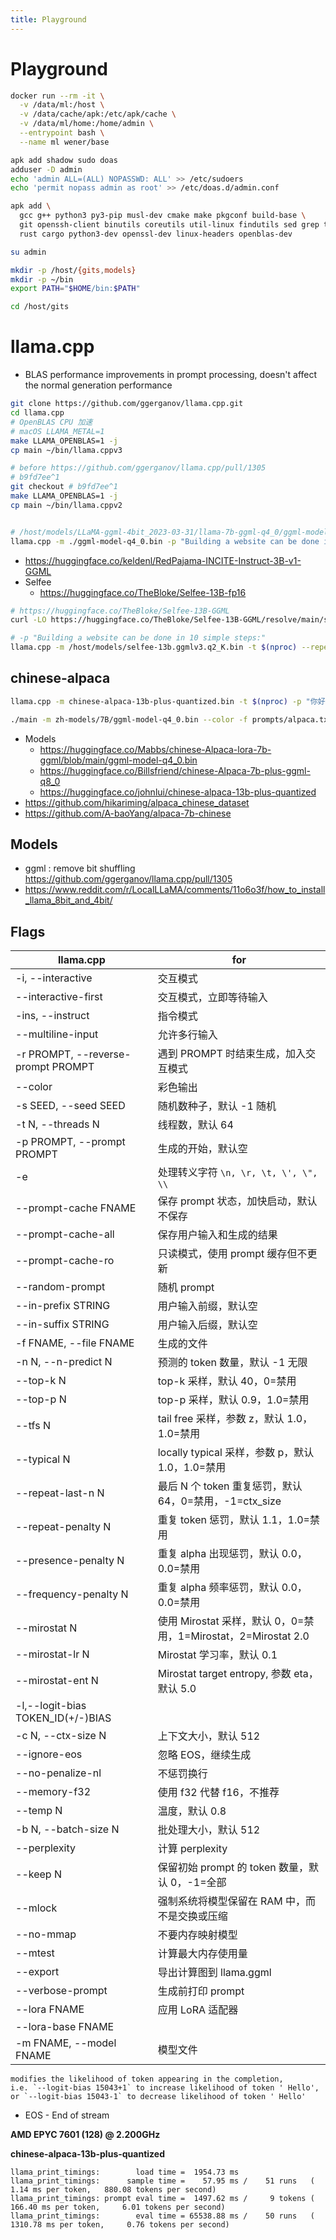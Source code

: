 ```yaml
---
title: Playground
---
```


# Playground

```bash
docker run --rm -it \
  -v /data/ml:/host \
  -v /data/cache/apk:/etc/apk/cache \
  -v /data/ml/home:/home/admin \
  --entrypoint bash \
  --name ml wener/base

apk add shadow sudo doas
adduser -D admin
echo 'admin ALL=(ALL) NOPASSWD: ALL' >> /etc/sudoers
echo 'permit nopass admin as root' >> /etc/doas.d/admin.conf

apk add \
  gcc g++ python3 py3-pip musl-dev cmake make pkgconf build-base \
  git openssh-client binutils coreutils util-linux findutils sed grep tar wget curl neofetch \
  rust cargo python3-dev openssl-dev linux-headers openblas-dev

su admin

mkdir -p /host/{gits,models}
mkdir -p ~/bin
export PATH="$HOME/bin:$PATH"

cd /host/gits
```

# llama.cpp

- BLAS performance improvements in prompt processing, doesn't affect the normal generation performance

```bash
git clone https://github.com/ggerganov/llama.cpp.git
cd llama.cpp
# OpenBLAS CPU 加速
# macOS LLAMA_METAL=1
make LLAMA_OPENBLAS=1 -j
cp main ~/bin/llama.cppv3

# before https://github.com/ggerganov/llama.cpp/pull/1305
# b9fd7ee^1
git checkout # b9fd7ee^1
make LLAMA_OPENBLAS=1 -j
cp main ~/bin/llama.cppv2


# /host/models/LLaMA-ggml-4bit_2023-03-31/llama-7b-ggml-q4_0/ggml-model-q4_0.bin
llama.cpp -m ./ggml-model-q4_0.bin -p "Building a website can be done in 10 simple steps:" -n 512
```

- https://huggingface.co/keldenl/RedPajama-INCITE-Instruct-3B-v1-GGML
- Selfee
  - https://huggingface.co/TheBloke/Selfee-13B-fp16

```bash
# https://huggingface.co/TheBloke/Selfee-13B-GGML
curl -LO https://huggingface.co/TheBloke/Selfee-13B-GGML/resolve/main/selfee-13b.ggmlv3.q2_K.bin

# -p "Building a website can be done in 10 simple steps:"
llama.cpp -m /host/models/selfee-13b.ggmlv3.q2_K.bin -t $(nproc) --repeat_penalty 1.0 --color -i -r "User:"  -n 256 -f prompts/chat-with-bob.txt
```

## chinese-alpaca

```bash
llama.cpp -m chinese-alpaca-13b-plus-quantized.bin -t $(nproc) -p "你好"

./main -m zh-models/7B/ggml-model-q4_0.bin --color -f prompts/alpaca.txt -ins -c 2048 --temp 0.2 -n 256 --repeat_penalty 1.1
```

- Models
  - https://huggingface.co/Mabbs/chinese-Alpaca-lora-7b-ggml/blob/main/ggml-model-q4_0.bin
  - https://huggingface.co/Billsfriend/chinese-Alpaca-7b-plus-ggml-q8_0
  - https://huggingface.co/johnlui/chinese-alpaca-13b-plus-quantized
- https://github.com/hikariming/alpaca_chinese_dataset
- https://github.com/A-baoYang/alpaca-7b-chinese

## Models


- ggml : remove bit shuffling  https://github.com/ggerganov/llama.cpp/pull/1305
- https://www.reddit.com/r/LocalLLaMA/comments/11o6o3f/how_to_install_llama_8bit_and_4bit/

## Flags

| llama.cpp                          | for                                                            |
| ---------------------------------- | -------------------------------------------------------------- |
| -i, --interactive                  | 交互模式                                                       |
| --interactive-first                | 交互模式，立即等待输入                                         |
| -ins, --instruct                   | 指令模式                                                       |
| --multiline-input                  | 允许多行输入                                                   |
| -r PROMPT, --reverse-prompt PROMPT | 遇到 PROMPT 时结束生成，加入交互模式                           |
| --color                            | 彩色输出                                                       |
| -s SEED, --seed SEED               | 随机数种子，默认 -1 随机                                       |
| -t N, --threads N                  | 线程数，默认 64                                                |
| -p PROMPT, --prompt PROMPT         | 生成的开始，默认空                                             |
| -e                                 | 处理转义字符 `\n, \r, \t, \', \", \\`                          |
| --prompt-cache FNAME               | 保存 prompt 状态，加快启动，默认不保存                         |
| --prompt-cache-all                 | 保存用户输入和生成的结果                                       |
| --prompt-cache-ro                  | 只读模式，使用 prompt 缓存但不更新                             |
| --random-prompt                    | 随机 prompt                                                    |
| --in-prefix STRING                 | 用户输入前缀，默认空                                           |
| --in-suffix STRING                 | 用户输入后缀，默认空                                           |
| -f FNAME, --file FNAME             | 生成的文件                                                     |
| -n N, --n-predict N                | 预测的 token 数量，默认 -1 无限                                |
| --top-k N                          | top-k 采样，默认 40，0=禁用                                    |
| --top-p N                          | top-p 采样，默认 0.9，1.0=禁用                                 |
| --tfs N                            | tail free 采样，参数 z，默认 1.0，1.0=禁用                     |
| --typical N                        | locally typical 采样，参数 p，默认 1.0，1.0=禁用               |
| --repeat-last-n N                  | 最后 N 个 token 重复惩罚，默认 64，0=禁用，-1=ctx_size         |
| --repeat-penalty N                 | 重复 token 惩罚，默认 1.1，1.0=禁用                            |
| --presence-penalty N               | 重复 alpha 出现惩罚，默认 0.0，0.0=禁用                        |
| --frequency-penalty N              | 重复 alpha 频率惩罚，默认 0.0，0.0=禁用                        |
| --mirostat N                       | 使用 Mirostat 采样，默认 0，0=禁用，1=Mirostat，2=Mirostat 2.0 |
| --mirostat-lr N                    | Mirostat 学习率，默认 0.1                                      |
| --mirostat-ent N                   | Mirostat target entropy, 参数 eta，默认 5.0                    |
| -l,--logit-bias TOKEN_ID(+/-)BIAS  |
| -c N, --ctx-size N                 | 上下文大小，默认 512                                           |
| --ignore-eos                       | 忽略 EOS，继续生成                                             |
| --no-penalize-nl                   | 不惩罚换行                                                     |
| --memory-f32                       | 使用 f32 代替 f16，不推荐                                      |
| --temp N                           | 温度，默认 0.8                                                 |
| -b N, --batch-size N               | 批处理大小，默认 512                                           |
| --perplexity                       | 计算 perplexity                                                |
| --keep N                           | 保留初始 prompt 的 token 数量，默认 0，-1=全部                 |
| --mlock                            | 强制系统将模型保留在 RAM 中，而不是交换或压缩                  |
| --no-mmap                          | 不要内存映射模型                                               |
| --mtest                            | 计算最大内存使用量                                             |
| --export                           | 导出计算图到 llama.ggml                                        |
| --verbose-prompt                   | 生成前打印 prompt                                              |
| --lora FNAME                       | 应用 LoRA 适配器                                               |
| --lora-base FNAME                  |
| -m FNAME, --model FNAME            | 模型文件                                                       |

```
modifies the likelihood of token appearing in the completion,
i.e. `--logit-bias 15043+1` to increase likelihood of token ' Hello',
or `--logit-bias 15043-1` to decrease likelihood of token ' Hello'
```

- EOS - End of stream

**AMD EPYC 7601 (128) @ 2.200GHz**

**chinese-alpaca-13b-plus-quantized**

```
llama_print_timings:        load time =  1954.73 ms
llama_print_timings:      sample time =    57.95 ms /    51 runs   (    1.14 ms per token,   880.08 tokens per second)
llama_print_timings: prompt eval time =  1497.62 ms /     9 tokens (  166.40 ms per token,     6.01 tokens per second)
llama_print_timings:        eval time = 65538.88 ms /    50 runs   ( 1310.78 ms per token,     0.76 tokens per second)
```

